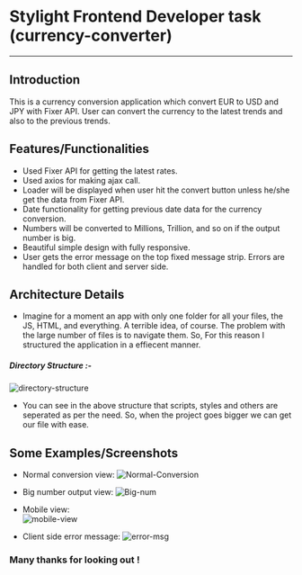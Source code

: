 # Stylight Frontend Developer task (currency-converter)
____________
Introduction
------------

This is a currency conversion application which convert EUR to USD and JPY with Fixer API.
User can convert the currency to the latest trends and also to the previous trends.

Features/Functionalities
---------

- Used Fixer API for getting the latest rates.
- Used axios for making ajax call.
- Loader will be displayed when user hit the convert button unless he/she get the data from Fixer API.
- Date functionality for getting previous date data for the currency conversion.
- Numbers will be converted to Millions, Trillion, and so on if the output number is big.
- Beautiful simple design with fully responsive.
- User gets the error message on the top fixed message strip. Errors are handled for both client and server side.

Architecture Details
------------
- Imagine for a moment an app with only one folder for all your files, the JS, HTML, and everything.
A terrible idea, of course. The problem with the large number of files is to navigate them.
So, For this reason I structured the application in a effiecent manner.
##### Directory Structure :-
![directory-structure](https://s8.postimg.cc/5x2eeo9d1/Screen_Shot_2018-08-15_at_5.35.22_PM.png)
- You can see in the above structure that scripts, styles and others are seperated as per the need. So, when the project goes bigger we can get our file with ease.


Some Examples/Screenshots
--------------------
- Normal conversion view:
![Normal-Conversion](https://s8.postimg.cc/fudf7pm3p/Screen_Shot_2018-08-15_at_4.13.09_PM.png)
- Big number output view:
![Big-num](https://s8.postimg.cc/ne6i9x7md/Screen_Shot_2018-08-15_at_5.56.37_PM.png)

- Mobile view:         
![mobile-view](https://s8.postimg.cc/bp7kikf45/Screen_Shot_2018-08-15_at_5.57.42_PM.png)

- Client side error message:
![error-msg](https://s8.postimg.cc/69tsl0zed/Error_msg.png)

### Many thanks for looking out !